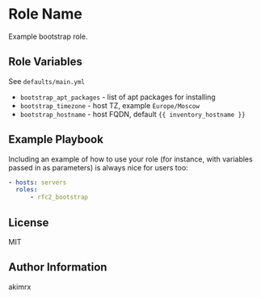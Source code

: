 Role Name
=========

Example bootstrap role.

Role Variables
--------------

See `defaults/main.yml`

* `bootstrap_apt_packages` - list of apt packages for installing
* `bootstrap_timezone` - host TZ, example `Europe/Moscow`
* `bootstrap_hostname` - host FQDN, default `{{ inventory_hostname }}`


Example Playbook
----------------

Including an example of how to use your role (for instance, with variables passed in as parameters) is always nice for users too:

```yaml
- hosts: servers
  roles:
      - rfc2_bootstrap
```

License
-------

MIT

Author Information
------------------

akimrx
